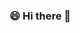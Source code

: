 ### 😄  Hi there 👋

<!--
**jmigartua/jmigartua** is a ✨ _special_ ✨ repository because its `README.md` (this file) appears on your GitHub profile.

Taken from: https://towardsdatascience.com/build-an-impressive-github-profile-in-3-steps-f1938957d480

[![Josu M Igartua's github stats](https://github-readme-stats.vercel.app/api?username=jmigartua&count_private=true&show_icons=true&theme=radical&hide_rank=false)](https://github.com/jmigartua/github-readme-stats)


[![Top Langs](https://github-readme-stats.vercel.app/api/top-langs/?username=jmigartua&count_private=true)](https://github.com/jmigartua/github-readme-stats)
Here are some ideas to get you started:

- 🔭 I’m currently working on ...
- 🌱 I’m currently learning ...
- 👯 I’m looking to collaborate on ...
- 🤔 I’m looking for help with ...
- 💬 Ask me about ...
- 📫 How to reach me: ...
- 😄 Pronouns: ...
- ⚡ Fun fact: ...
-->


